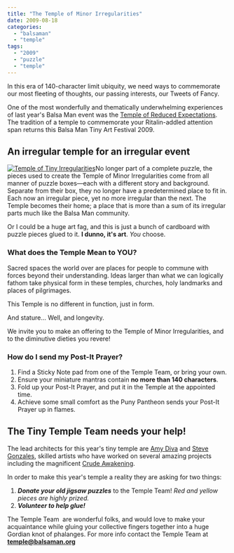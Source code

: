```yaml
---
title: "The Temple of Minor Irregularities"
date: 2009-08-18
categories: 
  - "balsaman"
  - "temple"
tags: 
  - "2009"
  - "puzzle"
  - "temple"
---
```


In this era of 140-character limit ubiquity, we need ways to commemorate our most fleeting of thoughts, our passing interests, our Tweets of Fancy.

One of the most wonderfully and thematically underwhelming experiences of last year's Balsa Man event was the [Temple of Reduced Expectations](https://www.vimeo.com/1641121). The tradition of a temple to commemorate your Ritalin-addled attention span returns this Balsa Man Tiny Art Festival 2009.

## An irregular temple for an irregular event

[![Temple of Tiny Irregularities](/images/tiny-temple.jpg "Temple of Tiny Irregularities")](https://balsaman.org/wp-content/uploads/2009/08/tiny-temple.jpg)No longer part of a complete puzzle, the pieces used to create the Temple of Minor Irregularities come from all manner of puzzle boxes—each with a different story and background. Separate from their box, they no longer have a predetermined place to fit in. Each now an irregular piece, yet no more irregular than the next. The Temple becomes their home; a place that is more than a sum of its irregular parts much like the Balsa Man community.

Or I could be a huge art fag, and this is just a bunch of cardboard with puzzle pieces glued to it. **I dunno, it's art**. _You_ choose.

### What does the Temple Mean to YOU?

Sacred spaces the world over are places for people to commune with forces beyond their understanding. Ideas larger than what we can logically fathom take physical form in these temples, churches, holy landmarks and places of pilgrimages.

This Temple is no different in function, just in form.

And stature… Well, and longevity.

We invite you to make an offering to the Temple of Minor Irregularities, and to the diminutive dieties you revere!

### How do I send my **Post-It Prayer**?

1. Find a Sticky Note pad from one of the Temple Team, or bring your own.
2. Ensure your miniature mantras contain **no more than 140 characters**.
3. Fold up your Post-It Prayer, and put it in the Temple at the appointed time.
4. Achieve some small comfort as the Puny Pantheon sends your Post-It Prayer up in flames.

## The Tiny Temple Team needs your help!

The lead architects for this year's tiny temple are [Amy Diva](https://twitter.com/netdiva) and [Steve Gonzales](https://twitter.com/oznog), skilled artists who have worked on several amazing projects including the magnificent [Crude Awakening](https://www.headlesspoint.com/crude_awakening/).

In order to make this year's temple a reality they are asking for two things:

1. _**Donate your old jigsaw puzzles**_ to the Temple Team! _Red and yellow pieces are highly prized._
2. **_Volunteer to help glue!_**

The Temple Team  are wonderful folks, and would love to make your acquaintance while gluing your collective fingers together into a huge Gordian knot of phalanges. For more info contact the Temple Team at [**temple@balsaman.org**](mailto:temple@balsaman.org)
